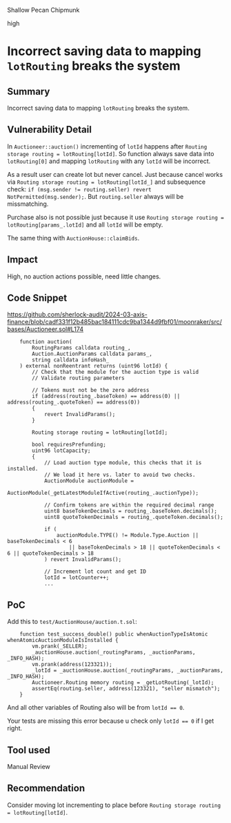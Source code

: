 Shallow Pecan Chipmunk

high

# Incorrect saving data to mapping `lotRouting` breaks the system

## Summary
Incorrect saving data to mapping `lotRouting` breaks the system. 

## Vulnerability Detail
In `Auctioneer::auction()` incrementing of `lotId` happens after `Routing storage routing = lotRouting[lotId]`. So function always save data into `lotRouting[0]` and mapping `lotRouting` with  any `lotId` will be incorrect. 

As a result user can create lot but never cancel. Just because cancel works via `Routing storage routing = lotRouting[lotId_]` and subsequence check: `if (msg.sender != routing.seller) revert NotPermitted(msg.sender);`. But `routing.seller` always will be missmatching. 

Purchase also is not possible just because it use `Routing storage routing = lotRouting[params_.lotId]` and all `lotId` will be empty. 

The same thing with `AuctionHouse::claimBids`. 

## Impact
High, no auction actions possible, need little changes. 

## Code Snippet
https://github.com/sherlock-audit/2024-03-axis-finance/blob/cadf331f12b485bac184111cdc9ba1344d9fbf01/moonraker/src/bases/Auctioneer.sol#L174

```solidity
    function auction(
        RoutingParams calldata routing_,
        Auction.AuctionParams calldata params_,
        string calldata infoHash_
    ) external nonReentrant returns (uint96 lotId) {
        // Check that the module for the auction type is valid
        // Validate routing parameters

        // Tokens must not be the zero address
        if (address(routing_.baseToken) == address(0) || address(routing_.quoteToken) == address(0))
        {
            revert InvalidParams();
        }

        Routing storage routing = lotRouting[lotId];

        bool requiresPrefunding;
        uint96 lotCapacity;
        {
            // Load auction type module, this checks that it is installed.
            // We load it here vs. later to avoid two checks.
            AuctionModule auctionModule =
                AuctionModule(_getLatestModuleIfActive(routing_.auctionType));

            // Confirm tokens are within the required decimal range
            uint8 baseTokenDecimals = routing_.baseToken.decimals();
            uint8 quoteTokenDecimals = routing_.quoteToken.decimals();

            if (
                auctionModule.TYPE() != Module.Type.Auction || baseTokenDecimals < 6
                    || baseTokenDecimals > 18 || quoteTokenDecimals < 6 || quoteTokenDecimals > 18
            ) revert InvalidParams();

            // Increment lot count and get ID
            lotId = lotCounter++;
            ...
```

## PoC

Add this to `test/AuctionHouse/auction.t.sol`:

```solidity
    function test_success_double() public whenAuctionTypeIsAtomic whenAtomicAuctionModuleIsInstalled {
        vm.prank(_SELLER);
        _auctionHouse.auction(_routingParams, _auctionParams, _INFO_HASH);
        vm.prank(address(123321));
        _lotId = _auctionHouse.auction(_routingParams, _auctionParams, _INFO_HASH);
        Auctioneer.Routing memory routing = _getLotRouting(_lotId);
        assertEq(routing.seller, address(123321), "seller mismatch");
    }
```

And all other variables of Routing also will be from `lotId == 0`. 

Your tests are missing this error because u check only `lotId == 0` if I get right. 

## Tool used

Manual Review

## Recommendation
Consider moving lot incrementing to place before `Routing storage routing = lotRouting[lotId]`. 